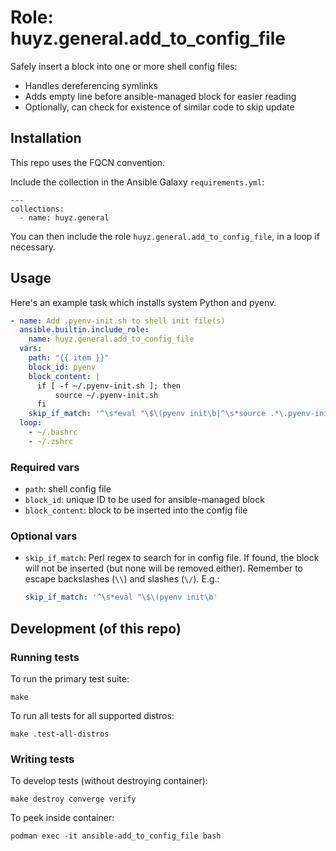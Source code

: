# Role: huyz.general.add_to_config_file

Safely insert a block into one or more shell config files:

- Handles dereferencing symlinks
- Adds empty line before ansible-managed block for easier reading
- Optionally, can check for existence of similar code to skip update

## Installation

This repo uses the FQCN convention.

Include the collection in the Ansible Galaxy `requirements.yml`:

```shell
---
collections:
  - name: huyz.general
```

You can then include the role `huyz.general.add_to_config_file`, in a loop if necessary.

## Usage

Here's an example task which installs system Python and pyenv.

```yaml
- name: Add .pyenv-init.sh to shell init file(s)
  ansible.builtin.include_role:
    name: huyz.general.add_to_config_file
  vars:
    path: "{{ item }}"
    block_id: pyenv
    block_content: |
      if [ -f ~/.pyenv-init.sh ]; then
          source ~/.pyenv-init.sh
      fi
    skip_if_match: '^\s*eval "\$\(pyenv init\b|^\s*source .*\.pyenv-init\.sh'
  loop:
    - ~/.bashrc
    - ~/.zshrc
```

### Required vars

- `path`: shell config file
- `block_id`: unique ID to be used for ansible-managed block
- `block_content`: block to be inserted into the config file

### Optional vars

- `skip_if_match`: Perl regex to search for in config file.
  If found, the block will not be inserted (but none will be removed either).
  Remember to escape backslashes (`\\`) and slashes (`\/`).
  E.g.:

  ```yaml
  skip_if_match: '^\s*eval "\$\(pyenv init\b'
  ```


## Development (of this repo)

### Running tests

To run the primary test suite:

```shell
make
```

To run all tests for all supported distros:

```shell
make .test-all-distros
```

### Writing tests

To develop tests (without destroying container):

```shell
make destroy converge verify
```

To peek inside container:

```shell
podman exec -it ansible-add_to_config_file bash
```
